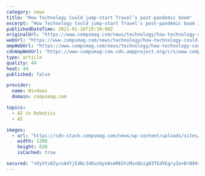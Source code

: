 ```yaml
---
category: news
title: "How Technology Could jump-start Travel’s post-pandemic boom"
excerpt: "How Technology Could jump-start Travel's post-pandemic boom It's hard to find an industry that was more affected by COVID-19 than travel"
publishedDateTime: 2021-01-26T19:38:00Z
originalUrl: "https://www.compsmag.com/news/technology/how-technology-could-jump-start-travels-post-pandemic-boom/"
webUrl: "https://www.compsmag.com/news/technology/how-technology-could-jump-start-travels-post-pandemic-boom/"
ampWebUrl: "https://www.compsmag.com/news/technology/how-technology-could-jump-start-travels-post-pandemic-boom/amp/"
cdnAmpWebUrl: "https://www-compsmag-com.cdn.ampproject.org/c/s/www.compsmag.com/news/technology/how-technology-could-jump-start-travels-post-pandemic-boom/amp/"
type: article
quality: 44
heat: 44
published: false

provider:
  name: Windows
  domain: compsmag.com

topics:
  - AI in Robotics
  - AI

images:
  - url: "https://cdn-stack.compsmag.com/news/wp-content/uploads/sites/27/2021/01/How-Technology-Could-jump-start-Travels-post-pandemic-boom.png"
    width: 1200
    height: 630
    isCached: true

secured: "vOyVtv82yvxAdYjE4Nc34DuzUye8smREGYzMzoQoig03TEdVEgryZa+BrB94xBO3B7xbLNsqzdHobqreGcZhHqLQ3HjJvwzA2E9j8jUhWTcoxqgo8EbVYr6sODpkSiAivAIFZz4Mee8vkZCTL85Cv9hj5ciYzhKyH8T4sa1Do5XoCc5qpTjUw3XGxjVKiBZojwJtMntWFKwRjiACXf1RE5/kXRt71fiGZ9zl8LOAbsDUjn5JRbp13xdTCacio7Ho8IphTdq+g2Qv1NCpeYbfWlbqwfIwEEJCMTJAkOnVVlmIniovy7ojT2U+8i9/wGIfkEi/h8D8qm0ilhO/5g+LiWqjIAU83sKAnHJyoFgFOLY=;F5Hl168ynxDtg8Oj528tIQ=="
---
```


